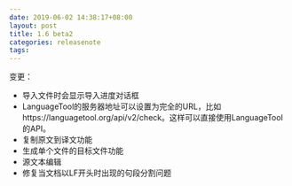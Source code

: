 ```yaml
---
date: 2019-06-02 14:38:17+08:00
layout: post
title: 1.6 beta2
categories: releasenote
tags: 
---
```


变更：


* 导入文件时会显示导入进度对话框
* LanguageTool的服务器地址可以设置为完全的URL，比如https://languagetool.org/api/v2/check。这样可以直接使用LanguageTool的API。
* 复制原文到译文功能
* 生成单个文件的目标文件功能
* 源文本编辑
* 修复当文档以LF开头时出现的句段分割问题

